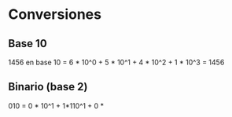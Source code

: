 # Conversiones

## Base 10
1456 en base 10 = 6 * 10^0 + 5 * 10^1 + 4 * 10^2 + 1 * 10^3 = 1456

## Binario (base 2)
010 = 0 * 10^1 + 1*110^1 + 0 *